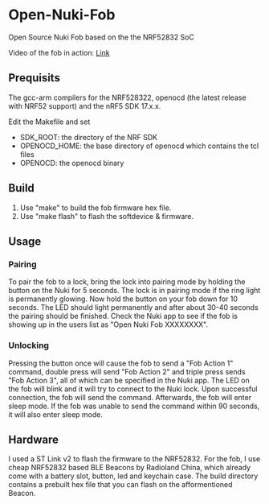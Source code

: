 # Open-Nuki-Fob
Open Source Nuki Fob based on the the NRF52832 SoC

Video of the fob in action: [Link](https://www.youtube.com/watch?v=eYI9Il37lno)

## Prequisits
The gcc-arm compilers for the NRF528322, openocd (the latest release with NRF52 support) and the nRF5 SDK 17.x.x.

Edit the Makefile and set
- SDK_ROOT: the directory of the NRF SDK
- OPENOCD_HOME: the base directory of openocd which contains the tcl files
- OPENOCD: the openocd binary

## Build
1. Use "make" to build the fob firmware hex file.
2. Use "make flash" to flash the softdevice & firmware.

## Usage

### Pairing
To pair the fob to a lock, bring the lock into pairing mode by holding the button on the Nuki for 5 seconds. The lock is in pairing mode if the ring light is permanently glowing. Now hold the button on your fob down for 10 seconds. The LED should light permanently and after about 30-40 seconds the pairing should be finished. Check the Nuki app to see if the fob is showing up in the users list as "Open Nuki Fob XXXXXXXX".

### Unlocking
Pressing the button once will cause the fob to send a "Fob Action 1" command, double press will send "Fob Action 2" and triple press sends "Fob Action 3", all of which can be specified in the Nuki app. The LED on the fob will blink and it will try to connect to the Nuki lock. Upon successful connection, the fob will send the command. Afterwards, the fob will enter sleep mode. If the fob was unable to send the command within 90 seconds, it will also enter sleep mode.

## Hardware
I used a ST Link v2 to flash the firmware to the NRF52832. For the fob, I use cheap NRF52832 based BLE Beacons by Radioland China, which already come with a battery slot, button, led and keychain case. The build directory contains a prebuilt hex file that you can flash on the afformentioned Beacon.